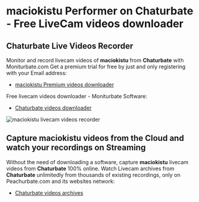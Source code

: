 # maciokistu Performer on Chaturbate - Free LiveCam videos downloader

## Chaturbate Live Videos Recorder

Monitor and record livecam videos of **maciokistu** from **Chaturbate** with Moniturbate.com
Get a premium trial for free by just and only registering with your Email address:
* [maciokistu Premium videos downloader](https://moniturbate.com/request-demo-licence-key.html)

Free livecam videos downloader - Moniturbate Software:
* [Chaturbate videos downloader](https://moniturbate.com/moniturbate-download-software.html)

![maciokistu livecam videos recorder](https://peachurnet.com/templates/moniturbate-software.png)


## Capture maciokistu videos from the Cloud and watch your recordings on Streaming

Without the need of downloading a software, capture **maciokistu** livecam videos from **Chaturbate** 100% online.
Watch Livecam archives from **Chaturbate** unlimitedly from thousands of existing recordings, only on Peachurbate.com and its websites network:
* [Chaturbate videos archives](https://peachurnet.com/)